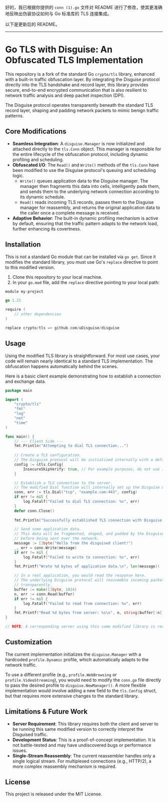 好的，我已根据你提供的 `conn (1).go` 文件对 README 进行了修改，使其更准确地反映出伪装协议如何与 Go 标准库的 TLS 连接集成。

以下是更新后的 README。

-----

# Go TLS with Disguise: An Obfuscated TLS Implementation

This repository is a fork of the standard Go `crypto/tls` library, enhanced with a built-in traffic obfuscation layer. By integrating the Disguise protocol directly into the TLS handshake and record layer, this library provides secure, end-to-end encrypted communication that is also resilient to network traffic analysis and deep packet inspection (DPI).

The Disguise protocol operates transparently beneath the standard TLS record layer, shaping and padding network packets to mimic benign traffic patterns.

## Core Modifications

  - **Seamless Integration**: A `disguise.Manager` is now initialized and attached directly to the `tls.Conn` object. This manager is responsible for the entire lifecycle of the obfuscation protocol, including dynamic profiling and scheduling.
  - **Obfuscated I/O**: The `Read()` and `Write()` methods of the `tls.Conn` have been modified to use the Disguise protocol's queuing and scheduling logic.
      - `Write()` queues application data to the Disguise manager. The manager then fragments this data into cells, intelligently pads them, and sends them to the underlying network connection according to its dynamic schedule.
      - `Read()` reads incoming TLS records, passes them to the Disguise manager for reassembly, and returns the original application data to the caller once a complete message is received.
  - **Adaptive Behavior**: The built-in dynamic profiling mechanism is active by default, ensuring that the traffic pattern adapts to the network load, further enhancing its covertness.

## Installation

This is not a standard Go module that can be installed via `go get`. Since it modifies the standard library, you must use Go's `replace` directive to point to this modified version.

1.  Clone this repository to your local machine.
2.  In your `go.mod` file, add the `replace` directive pointing to your local path:

<!-- end list -->

```go
module my-project

go 1.21

require (
    // other dependencies
)

replace crypto/tls => github.com/uDisguise/disguise
```

## Usage

Using the modified TLS library is straightforward. For most use cases, your code will remain nearly identical to a standard TLS implementation. The obfuscation happens automatically behind the scenes.

Here is a basic client example demonstrating how to establish a connection and exchange data.

```go
package main

import (
	"crypto/tls"
	"fmt"
	"log"
	"net"
	"time"
)

func main() {
	// --- Client Side ---
	fmt.Println("Attempting to dial TLS connection...")
	
	// Create a TLS configuration.
	// The Disguise protocol will be initialized internally with a default "Dynamic" profile.
	config := &tls.Config{
		InsecureSkipVerify: true, // For example purposes, do not use in production
	}

	// Establish a TLS connection to the server.
	// The modified Dial function will internally set up the Disguise manager.
	conn, err := tls.Dial("tcp", "example.com:443", config)
	if err != nil {
		log.Fatalf("Failed to dial TLS connection: %v", err)
	}
	defer conn.Close()
	
	fmt.Println("Successfully established TLS connection with Disguise enabled.")

	// Send some application data.
	// This data will be fragmented, shaped, and padded by the Disguise protocol
	// before being sent over the network.
	message := []byte("Hello from the disguised client!")
	_, err = conn.Write(message)
	if err != nil {
		log.Fatalf("Failed to write to connection: %v", err)
	}
	fmt.Printf("Wrote %d bytes of application data.\n", len(message))

	// In a real application, you would read the response here.
	// The underlying Disguise protocol will reassemble incoming packets
	// transparently.
	buffer := make([]byte, 1024)
	n, err := conn.Read(buffer)
	if err != nil {
		log.Fatalf("Failed to read from connection: %v", err)
	}
	fmt.Printf("Read %d bytes from server: %s\n", n, string(buffer[:n]))
}

// NOTE: A corresponding server using this same modified library is required.
```

## Customization

The current implementation initializes the `disguise.Manager` with a hardcoded `profile.Dynamic` profile, which automatically adapts to the network traffic.

To use a different profile (e.g., `profile.WebBrowsing` or `profile.VideoStreaming`), you would need to modify the `conn.go` file directly to pass the desired profile to `disguise.NewManager()`. A more flexible implementation would involve adding a new field to the `tls.Config` struct, but that requires more extensive changes to the standard library.

## Limitations & Future Work

  - **Server Requirement**: This library requires both the client and server to be running this same modified version to correctly interpret the Disguised traffic.
  - **Development Status**: This is a proof-of-concept implementation. It is not battle-tested and may have undiscovered bugs or performance issues.
  - **Single-Stream Reassembly**: The current reassembler handles only a single logical stream. For multiplexed connections (e.g., HTTP/2), a more complex reassembly mechanism is required.

## License

This project is released under the MIT License.
